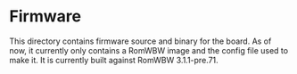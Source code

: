 # Firmware
This directory contains firmware source and binary for the board. As of now, it currently only contains a RomWBW image and the config file used to make it. It is currently built against RomWBW 3.1.1-pre.71.

